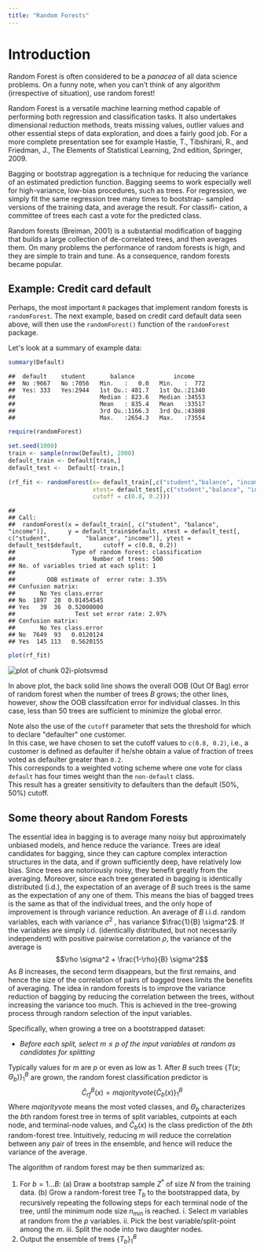 ```yaml
---
title: "Random Forests"
---
```







# Introduction

Random Forest is often considered to be a _panacea_ of all data science problems.
On a funny note, when you can’t think of any algorithm (irrespective of situation),
use random forest!

Random Forest is a versatile machine learning method capable of performing both
regression and classification tasks. It also undertakes dimensional reduction methods,
treats missing values, outlier values and other essential steps of data exploration,
and does a fairly good job. For a
more complete presentation see for example Hastie, T., Tibshirani, R., and
Friedman, J., The Elements of Statistical Learning, 2nd edition, Springer,
2009.

Bagging or bootstrap aggregation is a technique for reducing
the variance of an estimated prediction function. Bagging seems to work
especially well for high-variance, low-bias procedures, such as trees. For
regression, we simply fit the same regression tree many times to bootstrap-
sampled versions of the training data, and average the result. For classifi-
cation, a committee of trees each cast a vote for the predicted class.

Random forests (Breiman, 2001) is a substantial modification of bagging
that builds a large collection of de-correlated trees, and then averages them.
On many problems the performance of random forests is high, and they are simple
to train and tune. As a consequence, random forests became popular.

## Example: Credit card default

Perhaps, the most important `R` packages that implement random forests is
`randomForest`.
The next example, based on credit card default data seen above, will then use
the `randomForest()` function of the `randomForest` package.


Let's look at a summary of example data:

```r
summary(Default)
```

```
##  default    student       balance           income     
##  No :9667   No :7056   Min.   :   0.0   Min.   :  772  
##  Yes: 333   Yes:2944   1st Qu.: 481.7   1st Qu.:21340  
##                        Median : 823.6   Median :34553  
##                        Mean   : 835.4   Mean   :33517  
##                        3rd Qu.:1166.3   3rd Qu.:43808  
##                        Max.   :2654.3   Max.   :73554
```


```r
require(randomForest)
```


```r
set.seed(1000)
train <- sample(nrow(Default), 2000)
default_train <- Default[train,]
default_test <-  Default[-train,]

(rf_fit <- randomForest(x= default_train[,c("student","balance", "income")], y = default_train$default, 
                        xtest= default_test[,c("student","balance", "income")], ytest = default_test$default, 
                        cutoff = c(0.8, 0.2)))
```

```
## 
## Call:
##  randomForest(x = default_train[, c("student", "balance", "income")],      y = default_train$default, xtest = default_test[, c("student",          "balance", "income")], ytest = default_test$default,      cutoff = c(0.8, 0.2)) 
##                Type of random forest: classification
##                      Number of trees: 500
## No. of variables tried at each split: 1
## 
##         OOB estimate of  error rate: 3.35%
## Confusion matrix:
##       No Yes class.error
## No  1897  28  0.01454545
## Yes   39  36  0.52000000
##                 Test set error rate: 2.97%
## Confusion matrix:
##       No Yes class.error
## No  7649  93   0.0120124
## Yes  145 113   0.5620155
```

```r
plot(rf_fit)
```

![plot of chunk 02i-plotsvmsd](figure/02i-plotsvmsd-1.png)

<!--- https://stats.stackexchange.com/questions/51629/multiple-curves-when-plotting-a-random-forest --->
In above plot, the back solid line shows the overall OOB (Out Of Bag) error of random forest when the number of trees $B$ grows;
the other lines, however, show the OOB classifcation error for individual classes. In this case, less than 50 trees 
are sufficient to minimize the global error.

<!--- https://www.linkedin.com/pulse/decoding-probabilities-random-forest-sanchit-tiwari --->
Note also the use of the `cutoff` parameter that sets the threshold for which
to declare "defaulter" one customer.  
In this case, we have chosen to set the cutoff values to `c(0.8, 0.2)`, i.e.,
a customer is defined as defaulter if he/she obtain a value of fraction of
trees voted as defaulter greater than `0.2`.  
This corresponds to a weighted voting scheme where one vote for class `default` has 
four times weight than the `non-default` class.  
This result has a greater sensitivity to defaulters than the default (50%, 50%) cutoff.

## Some theory about Random Forests

The essential idea in bagging is to average many noisy but
approximately unbiased models, and hence reduce the variance. Trees are
ideal candidates for bagging, since they can capture complex interaction
structures in the data, and if grown sufficiently deep, have relatively low
bias. Since trees are notoriously noisy, they benefit greatly from the averaging.
Moreover, since each tree generated in bagging is identically distributed
(i.d.), the expectation of an average of $B$ such trees is the same as the 
expectation of any one of them. This means the bias of bagged trees is the
same as that of the individual trees, and the only hope of improvement is
through variance reduction. 
An average of $B$ i.i.d. random variables, each with variance $\sigma^2$ , has variance
$\frac{1}{B} \sigma^2$. If the variables are simply i.d. (identically distributed, but not
necessarily independent) with positive pairwise correlation $\rho$, the variance
of the average is
$$\rho \sigma^2 + \frac{1-\rho}{B} \sigma^2$$
As $B$ increases, the second term disappears, but the first remains, and
hence the size of the correlation of pairs of bagged trees limits the benefits
of averaging. The idea in random forests is to improve
the variance reduction of bagging by reducing the correlation between the
trees, without increasing the variance too much. This is achieved in the
tree-growing process through random selection of the input variables.

Specifically, when growing a tree on a bootstrapped dataset:

 * _Before each split, select $m \le p$ of the input variables at random as candidates for splitting_

Typically values for $m$ are $p$ or even as low as 1.
After $B$ such trees $\left\{T (x; \Theta_b )\right\}_1^B$
are grown, the random forest classification predictor is
$$\hat{C}_{rf}^B(x) = majority vote \left\{ \hat{C}_b(x)\right\}_1^B$$ 
Where $majority vote$ means the most voted classes, and $\Theta_b$ characterizes
the $b$th random forest tree in
terms of split variables, cutpoints at each node, and terminal-node values, and
$\hat{C}_b(x)$ is the class prediction of the $b$th random-forest tree.
Intuitively, reducing $m$ will reduce the correlation between any pair of trees
in the ensemble, and hence will reduce the variance of the average.  

The algorithm of random forest may be then summarized as:

1. For $b = 1 \dots B$:
    (a) Draw a bootstrap sample $Z^*$ of size $N$ from the training data.
    (b) Grow a random-forest tree $T_b$ to the bootstrapped data, by recursively repeating the following steps for each terminal node of the tree, until the minimum node size $n_{min}$ is reached.
        i. Select $m$ variables at random from the $p$ variables.
        ii. Pick the best variable/split-point among the $m$.
        iii. Split the node into two daughter nodes.
2. Output the ensemble of trees $\left\{T_b\right\}_1^B$

<!---
# Exerccises?
--->

